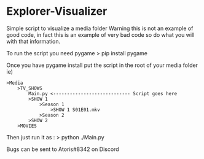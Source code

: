 # Explorer-Visualizer
Simple script to visualize a media folder
Warning this is not an example of good code, in fact this is an example of very bad code so do what you will with that information.

To run the script you need pygame
	> pip install pygame

Once you have pygame install put the script in the root of your media folder ie)

	>Media
		>TV_SHOWS
			Main.py <---------------------------- Script goes here
			>SHOW 1
				>Season 1
					>SHOW 1 S01E01.mkv
				>Season 2
			>SHOW 2
		>MOVIES

Then just run it as :
	> python ./Main.py


Bugs can be sent to Atoris#8342 on Discord

